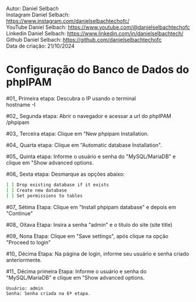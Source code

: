 Autor: Daniel Selbach<br>
Instagram Daniel Selbach: https://www.instagram.com/danielselbachtechofc/<br>
YouTube Daniel Selbach: https://www.youtube.com/@danielselbachtechofc<br>
Linkedin Daniel Selbach: https://www.linkedin.com/in/danielselbachtech/<br>
Github Daniel Selbach: https://github.com/danielselbachtechofc<br>
Data de criação: 21/10/2024

# Configuração do Banco de Dados do phpIPAM

#01_ Primeira etapa: Descubra o IP usando o terminal<br>
hostname -I

#02_ Segunda etapa: Abrir o navegador e acessar a url do phpIPAM <br>
<IP-phpIPAM>/phpipam

#03_ Terceira etapa: Clique em "New phpipam Installation.<br>

#04_ Quarta etapa: Clique em "Automatic database Installation".<br>

#05_ Quinta etapa: Informe o usuário e senha do "MySQL/MariaDB" e clique em "Show advanced options.<br>

#06_ Sexta etapa:  Desmarque as opções abaixo:<br>
```bash
[ ] Drop existing database if it exists
[ ] Create new database
[ ] Set permissions to tables
```

#07_ Sétima Etapa: Clique em "Install phpipam database" e depois em "Continue"<br>

#08_ Oitava Etapa: Insira a senha "admin" e o título do site (site title)<br>

#09_ Nona Etapa: Clique em "Save settings", após clique na opção "Proceed to login"<br>

#10_ Décima Etapa: Na página de login, informe seu usuário e senha criado anteriormente.<br>

#11_ Décima primeira Etapa: Informe o usuário e senha do "MySQL/MariaDB" e clique em "Show advanced options.<br>
```bash
Usuário: admin
Senha: Senha criada na 6ª etapa.
```
